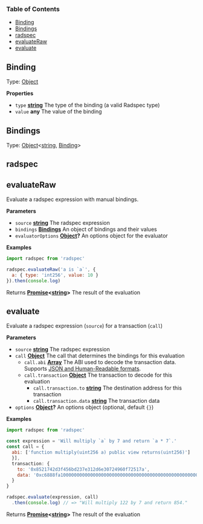 <!-- Generated by documentation.js. Update this documentation by updating the source code. -->

### Table of Contents

-   [Binding][1]
-   [Bindings][2]
-   [radspec][3]
-   [evaluateRaw][4]
-   [evaluate][5]

## Binding

Type: [Object][6]

**Properties**

-   `type` **[string][7]** The type of the binding (a valid Radspec type)
-   `value` **any** The value of the binding

## Bindings

Type: [Object][6]&lt;[string][7], [Binding][8]>

## radspec

## evaluateRaw

Evaluate a radspec expression with manual bindings.

**Parameters**

-   `source` **[string][7]** The radspec expression
-   `bindings` **[Bindings][9]** An object of bindings and their values
-   `evaluatorOptions` **[Object][6]?** An options object for the evaluator

**Examples**

```javascript
import radspec from 'radspec'

radspec.evaluateRaw('a is `a`', {
  a: { type: 'int256', value: 10 }
}).then(console.log)
```

Returns **[Promise][10]&lt;[string][7]>** The result of the evaluation

## evaluate

Evaluate a radspec expression (`source`) for a transaction (`call`)

**Parameters**

-   `source` **[string][7]** The radspec expression
-   `call` **[Object][6]** The call that determines the bindings for this evaluation
    -   `call.abi` **[Array][11]** The ABI used to decode the transaction data. Supports [JSON and Human-Readable formats][12].
    -   `call.transaction` **[Object][6]** The transaction to decode for this evaluation
        -   `call.transaction.to` **[string][7]** The destination address for this transaction
        -   `call.transaction.data` **[string][7]** The transaction data
-   `options` **[Object][6]?** An options object (optional, default `{}`)

**Examples**

```javascript
import radspec from 'radspec'

const expression = 'Will multiply `a` by 7 and return `a * 7`.'
const call = {
  abi: ['function multiply(uint256 a) public view returns(uint256)']
  }],
  transaction: {
    to: '0x8521742d3f456bd237e312d6e30724960f72517a',
    data: '0xc6888fa1000000000000000000000000000000000000000000000000000000000000007a'
  }
}

radspec.evaluate(expression, call)
  .then(console.log) // => "Will multiply 122 by 7 and return 854."
```

Returns **[Promise][10]&lt;[string][7]>** The result of the evaluation

[1]: #binding

[2]: #bindings

[3]: #radspec

[4]: #evaluateraw

[5]: #evaluate

[6]: https://developer.mozilla.org/docs/Web/JavaScript/Reference/Global_Objects/Object

[7]: https://developer.mozilla.org/docs/Web/JavaScript/Reference/Global_Objects/String

[8]: #binding

[9]: #bindings

[10]: https://developer.mozilla.org/docs/Web/JavaScript/Reference/Global_Objects/Promise

[11]: https://developer.mozilla.org/docs/Web/JavaScript/Reference/Global_Objects/Array

[12]: https://docs-beta.ethers.io/api/utils/abi/interface/#Interface--creating-instances
